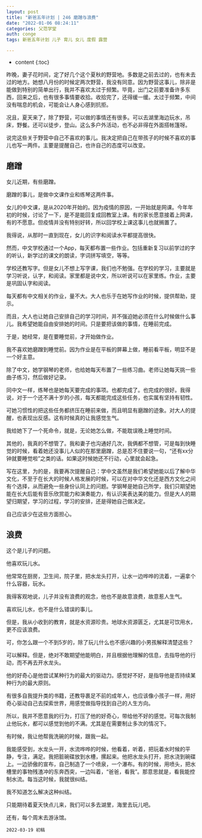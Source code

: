 ```yaml
---
layout: post
title: "新爸五年计划 | 246 磨蹭与浪费"
date: "2022-01-06 08:24:11"
categories: 父范学堂
auth: conge
tags: 新爸五年计划 儿子 育儿 女儿 度假 露营

---
```

* content
{:toc}

昨晚，妻子花时间，定了好几个这个夏秋的野营地。多数是之前去过的，也有未去过的地方。她想八月份的时候定两次野营，我没有同意。因为野营这事儿，除非是能做到特别的简单出行，我并不喜欢太过于频繁。毕竟，出门之前要准备许多东西，回来之后，也有很多事情要收拾。收拾完了，还得缓一缓。太过于频繁，中间没有喘息的机会，可能会让人身心感到抗拒。

况且，夏天来了，除了野营，可以做的事情还有很多。可以去湖里海边玩水，吊床，野餐。还可以徒步，登山。这么多户外活动，也不必非得在外面搭帐篷呀。

说完这些关于野营中自己不喜欢的事儿。我决定把自己在带孩子的时候不喜欢的事儿也写一两件。主要是提醒自己，也许自己的态度可以改变。




## 磨蹭

女儿近期，有些磨蹭。

磨蹭的事儿，是做中文课作业和练琴这两件事。

女儿的中文课，是从2020年开始的。因为疫情的原因，一开始就是网课。今年年初的时候，讨论了一下，是不是能回复成回教室上课。有的家长愿意接着上网课，有的不愿意。但疫情并没有特别好转，所以回学校上课这事儿也就搁置了。

我得说，从那时一直到现在，女儿的识字和阅读水平都提高很快。

然而，中文学校通过一个App，每天都布置一些作业。包括重新复习以前学过的字的听认，新学过的课文的朗读，字词拼写填空，等等。

学校还教写字。但是女儿不想上写字课，我们也不勉强。在学校的学习，主要就是学习听说，认字，和阅读。家里都是说中文，所以听说可以在家里练。作业，主要是巩固认字和阅读。

每天都有中文相关的作业，量不大。大人也乐于在她写作业的时候，提供帮助，提示。

而且，大人也让她自己安排自己的学习时间，并不强迫她必须在什么时候做什么事儿。我希望她能自由安排她的时间。只是要把该做的事情，在睡前完成。

于是，她经常，是在要睡觉前，才开始做作业。

我不喜欢她磨蹭到睡觉前。因为作业是在平板的屏幕上做，睡前看平板，明显不是一个好主意。

除了中文，她学钢琴的老师，也给她每天布置了一些练习曲。老师让她每天挑一些曲子练习，然后做好记录。

同中文一样，练琴也是她每天要完成的事项。也都完成了。也完成的很好。我得说，对于一个还不满十岁的小孩，每天都能完成这些任务，也实属有坚持有韧性。

可她习惯性的把这些任务都挤压在睡前来做，而且明显有磨蹭的迹象。对大人的提醒，也表现出反感。这有时候真的让我感觉生气。

我给她下了一个死命令，就是，无论她怎么做，不能耽误晚上睡觉时间。

其他的，我真的不想管了。我和妻子也沟通好几次，我俩都不想管，可是每到快睡觉的时候，看着她还没事儿人似的在那里磨蹭，总是忍不住要说一句，“还有xx分钟就要睡觉啦”之类的话。如果这时候她还不行动，心里就会起急。

写在这里，为的是，我要再次提醒自己：学中文虽然是我们希望她能以后了解中华文化，不至于在长大的时候人格发展的时候，可以在对中华文化还是西方文化之间有个选择，从而避免一些身份认同上的问题。学钢琴是她自己所学，我们只期望她能在长大后能有音乐欣赏能力和演奏能力，有认识美表达美的能力。但是大人的期望归期望，学习的过程，学习的安排，还是得她自己做决定。

自己应该少在这些方面担心。

## 浪费

这个是儿子的问题。

他喜欢玩儿水。

他常常在厨房，卫生间，院子里，把水龙头打开，让水一边哗哗的流着，一遍拿个什么容器，玩水。

我得客观地说，儿子并没有浪费的观念，他也不是故意浪费，故意惹人生气。

喜欢玩儿水，也不是什么错误的事儿。

但是，我从小收到的教育，就是水资源珍贵。地球水资源匮乏，尤其是可饮用水，更不应该浪费。

可，你怎么跟一个不到5岁的，除了玩儿什么也不感兴趣的小男孩解释清楚这些？

可以解释。但是，绝对不敢期望他能明白，并且根据他理解的信息，去指导他的行动，而不再去开水龙头。

他的好奇心是他尝试某种行为的最大的驱动力。感觉好不好，是指导他是否持续某种行为的最大原则。

有很多自我提升类的书籍，还教导裹足不前的成年人，也应该像小孩子一样，用好奇心驱动自己去探索世界，用感觉做指导找到自己的人生方向。

所以，我并不愿意我的行为，打压了他的好奇心，带给他不好的感觉。可每次我制止他玩水，都可以感觉到他的不满。尤其是在需要制止多次的情况下。

有时候，我让他帮我洗碗的时候，跟我一起。

我能感受到，水龙头一开，水流哗哗的时候，他看着，听着，把玩着水时候的平静，专注，满足。我把脏碗碟放到水槽，摞起来。他把水龙头打开，把水浇到碗碟上。一边骄傲的宣布，自己制造了一个喷泉，一个瀑布。有的时候，用喷头，把水槽里的事物残渣冲的东奔西突，一边叫着，“爸爸，看我”。那意思就是，看我能控制水流。每当这时候，我就很纠结。

我不知道怎么解决这种纠结。

只能期待着夏天快点儿来，我们可以多去湖里，海里去玩儿吧。

还有，每个周末去游泳馆。


```
2022-03-19 初稿
```
